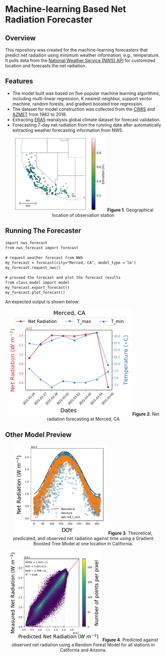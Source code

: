 # Machine-learning Based Net Radiation Forecaster 

## Overview
This repository was created for the machine-learning forecasters that predict net radiation using minimum weather information, e.g., temperature. It pulls data from the [National Weather Service (NWS) API](https://www.weather.gov/documentation/services-web-api) for customized location and forecasts the net radiation.

## Features
* The model built was based on five popular machine learning algorithms, including multi-linear regression, K nearest neighbor, support vector machine, random forests, and gradient boosted tree regression.
* The dataset for model construction was collected from the [CIMIS](https://cimis.water.ca.gov/Default.aspx) and [AZMET](https://cals.arizona.edu/AZMET/) from 1982 to 2018.
* Extracting [ERA5](https://www.ecmwf.int/en/forecasts/dataset/ecmwf-reanalysis-v5) reanalysis global climate dataset for forecast validation.
* Forecasting 7-day net radiation from the running date after automatically extracting weather forecasting information from NWS.
<p align="center">
<img src="./figs/fig_demo_01.png" alt="Map of Radiation Stations" width=300 />
<b>Figure 1</b>. Geographical location of observation station
</p>

## Running The Forecaster
```
import nws_forecast
from nws_forecast import forecast

# request weather forecast from NWS
my_forecast = forecast(city="Merced, CA", model_type ='lm')
my_forecast.request_nws()

# proceed the forecast and plot the forecast results
from class_model import model
my_forecast.export_forecast()
my_forecast.plot_forecast()
```
An expected output is shown below:
<p align="center">
<img src="./figs/fig_demo_04.png" alt="Net radiation forecasting" width="400"/>
<b>Figure 2</b>. Net radiation forecasting at Merced, CA
</p>

## Other Model Preview

<p align="center">
<img src="./figs/fig_demo_03.png" alt="Theoretical, predicated, and observed net radiation against time at one location." width="300"/>
<b>Figure 3</b>. Theoretical, predicated, and observed net radiation against time using a Gradient Boosted Tree Model at one location in California.
</p>

<p align="center">
<img src="./figs/fig_demo_02.png" alt="The prediction against observation of net radiation." width="300"/>
<b>Figure 4</b>. Predicted against observed net radiation using a Random Forest Model for all stations in California and Arizona.
</p>




